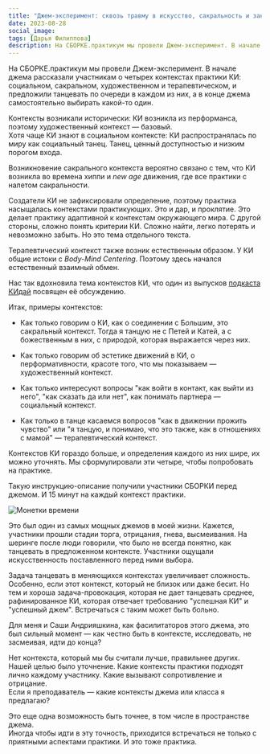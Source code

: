 ```yaml
---
title: "Джем-эксперимент: сквозь травму в искусство, сакральность и заново"
date: 2023-08-28
social_image:
tags: [Дарья Филиппова]
description: На СБОРКЕ.практикум мы провели Джем-эксперимент. В начале джема рассказали участникам о четырех контекстах практики КИ — социальном, сакральном, художественном и терапевтическом, и предложили&nbsp;...
---
```


На СБОРКЕ.практикум мы провели Джем-эксперимент. В начале джема рассказали участникам о четырех контекстах практики КИ: социальном, сакральном, художественном и терапевтическом, и предложили танцевать по очереди в каждом из них, а в конце джема самостоятельно выбирать какой-то один.

Контексты возникали исторически: КИ возникла из перформанса, поэтому художественный контекст — базовый.  
Хотя чаще КИ знают в социальном контексте: КИ распространялась по миру как социальный танец. Танец, ценный доступностью и низким порогом входа.

Возникновение сакрального контекста вероятно связано с тем, что КИ возникла во времена хиппи и *new age* движения, где все практики с налетом сакральности.

Создатели КИ не зафиксировали определение, поэтому практика насыщалась контекстами практикующих. Это и дар, и проклятие. Это делает практику адаптивной к контекстам окружающего мира. С другой стороны, сложно понять критерии КИ. Сложно найти, легко потерять и невозможно забыть. Но это тема отдельного текста.

Терапевтический контекст также возник естественным образом. У КИ общие истоки с *Body-Mind Сentering*. Поэтому здесь начался естественный взаимный обмен. 

Нас так вдохновила тема контекстов КИ, что один из выпусков <a href = "https://kidai.mave.digital/" target="_blank" rel="noreferrer">подкаста КИдай</a> посвящен её обсуждению.

Итак, примеры контекстов:

- Как только говорим о КИ, как о соединении с Б*о*льшим, это сакральный контекст. Тогда я танцую не с Петей и Катей, а с божественным в них, с природой, которая выражается через них.

- Как только говорим об эстетике движений в КИ, о перформативности, красоте того, что мы показываем — художественный контекст.

- Как только интересуют вопросы "как войти в контакт, как выйти из него", "как сказать да или нет", как понимать партнера — социальный контекст.

- Как только в танце касаемся вопросов "как в движении прожить чувство" или "я танцую, и понимаю, что это также, как в отношениях с мамой" — терапевтический контекст.

Контекстов КИ гораздо больше, и определения каждого из них шире, их можно уточнять. Мы сформулировали эти четыре, чтобы попробовать на практике. 

Такую инструкцию-описание получили участники СБОРКИ перед джемом. И 15 минут на каждый контекст практики.

<img src="/media/tg-pack-coins (alpha).png" alt="Монетки времени"/>

Это был один из самых мощных джемов в моей жизни. Кажется, участники прошли стадии торга, отрицания, гнева, высмеивания. На шеринге после люди говорили, что было не всегда понятно, как танцевать в предложенном контексте. Участники ощущали искусственность поставленного перед ними выбора.

Задача танцевать в меняющихся контекстах увеличивает сложность. Особенно, если этот контекст, который не близок или даже бесит. Но тем и хороша задача-провокация, которая не дает танцевать среднее, рафинированное КИ, которая отвечает требованию "успешная КИ" и "успешный джем". Встречаться с таким может быть больно.

Для меня и Саши Андрияшкина, как фасилитаторов этого джема, это был сильный момент — как честно быть в контексте, исследовать, не засмеивая, идти до конца?

Нет контекста, который мы бы считали лучше, правильнее других. Нашей целью было уточнение. Какие контексты практики подходят лично каждому участнику. Какие вызывают сопротивление и отрицание.  
Если я преподаватель — какие контексты джема или класса я предлагаю? 

Это еще одна возможность быть точнее, в том числе в пространстве джема.  
Иногда чтобы идти в эту точность, приходится встречаться не только с приятными аспектами практики. И это тоже практика.
